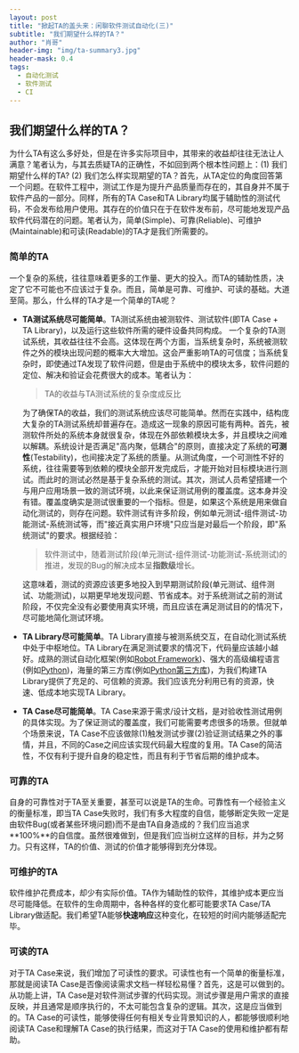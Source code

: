 ```yaml
---
layout: post
title: "掀起TA的盖头来：闲聊软件测试自动化(三)"
subtitle: "我们期望什么样的TA？"
author: "肖哥"
header-img: "img/ta-summary3.jpg"
header-mask: 0.4
tags:
  - 自动化测试
  - 软件测试
  - CI
---
```


## 我们期望什么样的TA？

为什么TA有这么多好处，但是在许多实际项目中，其带来的收益却往往无法让人满意？笔者认为，与其去质疑TA的正确性，不如回到两个根本性问题上：(1) 我们期望什么样的TA? (2) 我们怎么样实现期望的TA？首先，从TA定位的角度回答第一个问题。在软件工程中，测试工作是为提升产品质量而存在的，其自身并不属于软件产品的一部分。同样，所有的TA Case和TA Library均属于辅助性的测试代码，不会发布给用户使用。其存在的价值只在于在软件发布前，尽可能地发现产品软件代码潜在的问题。笔者认为，简单(Simple)、可靠(Reliable)、可维护(Maintainable)和可读(Readable)的TA才是我们所需要的。
### 简单的TA
一个复杂的系统，往往意味着更多的工作量、更大的投入。而TA的辅助性质，决定了它不可能也不应该过于复杂。而且，简单是可靠、可维护、可读的基础。大道至简。那么，什么样的TA才是一个简单的TA呢？

- **TA测试系统尽可能简单**。TA测试系统由被测软件、测试软件(即TA Case +  TA Library)，以及运行这些软件所需的硬件设备共同构成。 一个复杂的TA测试系统，其收益往往不会高。这体现在两个方面，当系统复杂时，系统被测软件之外的模块出现问题的概率大大增加。这会严重影响TA的可信度；当系统复杂时，即使通过TA发现了软件问题，但是由于系统中的模块太多，软件问题的定位、解决和验证会花费很大的成本。笔者认为：

    > TA的收益与TA测试系统的复杂度成反比

    为了确保TA的收益，我们的测试系统应该尽可能简单。然而在实践中，结构庞大复杂的TA测试系统却普遍存在。造成这一现象的原因可能有两种。首先，被测软件所处的系统本身就很复杂，体现在外部依赖模块太多，并且模块之间难以解耦。系统设计是否满足"高内聚，低耦合"的原则，直接决定了系统的**可测性**(Testability)，也间接决定了系统的质量。从测试角度，一个可测性不好的系统，往往需要等到依赖的模块全部开发完成后，才能开始对目标模块进行测试。而此时的测试必然是基于复杂系统的测试。其次，测试人员希望搭建一个与用户应用场景一致的测试环境，以此来保证测试用例的覆盖度。这本身并没有错。覆盖度确实是测试很重要的一个指标。但是，如果这个系统是用来做自动化测试的，则存在问题。软件测试有许多阶段，例如单元测试-组件测试-功能测试-系统测试等，而"接近真实用户环境"只应当是对最后一个阶段，即"系统测试"的要求。根据经验：

    > 软件测试中，随着测试阶段(单元测试-组件测试-功能测试-系统测试)的推进，发现的Bug的解决成本呈**指数级**增长。

	这意味着，测试的资源应该更多地投入到早期测试阶段(单元测试、组件测试、功能测试)，以期更早地发现问题、节省成本。对于系统测试之前的测试阶段，不仅完全没有必要使用真实环境，而且应该在满足测试目的的情况下，尽可能地简化测试环境。

- **TA Library尽可能简单**。TA Library直接与被测系统交互，在自动化测试系统中处于中枢地位。TA Library在满足测试要求的情况下，代码量应该越小越好。成熟的测试自动化框架(例如[Robot Framework](http://robotframework.org/))、强大的高级编程语言(例如[Python](http://www.python.org/))，海量的第三方库(例如[Python第三方库](https://pypi.python.org/pypi))，为我们构建TA Library提供了充足的、可信赖的资源。我们应该充分利用已有的资源，快速、低成本地实现TA Library。

- **TA Case尽可能简单**。TA Case来源于需求/设计文档，是对验收性测试用例的具体实现。为了保证测试的覆盖度，我们可能需要考虑很多的场景。但就单个场景来说，TA Case不应该做除(1)触发测试步骤(2)验证测试结果之外的事情，并且，不同的Case之间应该实现代码最大程度的复用。TA Case的简洁性，不仅有利于提升自身的稳定性，而且有利于节省后期的维护成本。
### 可靠的TA
自身的可靠性对于TA至关重要，甚至可以说是TA的生命。可靠性有一个经验主义的衡量标准，即当TA Case失败时，我们有多大程度的自信，能够断定失败一定是由软件Bug(或者某些环境问题)而不是由TA自身造成的？我们应当追求**100%**的自信度。虽然很难做到，但是我们应当树立这样的目标，并为之努力。只有这样，TA的价值、测试的价值才能够得到充分体现。
### 可维护的TA
软件维护花费成本，却少有实际价值。TA作为辅助性的软件，其维护成本更应当尽可能降低。在软件的生命周期中，各种各样的变化都可能要求TA Case/TA Library做适配。我们希望TA能够**快速响应**这种变化，在较短的时间内能够适配完毕。
### 可读的TA
对于TA Case来说，我们增加了可读性的要求。可读性也有一个简单的衡量标准，那就是阅读TA Case是否像阅读需求文档一样轻松易懂？首先，这是可以做到的。从功能上讲，TA Case是对软件测试步骤的代码实现。测试步骤是用户需求的直接反映，并且通常是顺序执行的，不太可能包含复杂的逻辑。其次，这是应当做到的。TA Case的可读性，能够使得任何有相关专业背景知识的人，都能够很顺利地阅读TA Case和理解TA Case的执行结果，而这对于TA Case的使用和维护都有帮助。